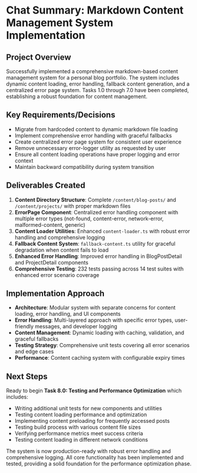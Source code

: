 # Chat Summary: Markdown Content Management System Implementation

## Project Overview
Successfully implemented a comprehensive markdown-based content management system for a personal blog portfolio. The system includes dynamic content loading, error handling, fallback content generation, and a centralized error page system. Tasks 1.0 through 7.0 have been completed, establishing a robust foundation for content management.

## Key Requirements/Decisions
- Migrate from hardcoded content to dynamic markdown file loading
- Implement comprehensive error handling with graceful fallbacks
- Create centralized error page system for consistent user experience
- Remove unnecessary error-logger utility as requested by user
- Ensure all content loading operations have proper logging and error context
- Maintain backward compatibility during system transition

## Deliverables Created
1. **Content Directory Structure**: Complete `/content/blog-posts/` and `/content/projects/` with proper markdown files
2. **ErrorPage Component**: Centralized error handling component with multiple error types (not-found, content-error, network-error, malformed-content, generic)
3. **Content Loader Utilities**: Enhanced `content-loader.ts` with robust error handling and comprehensive logging
4. **Fallback Content System**: `fallback-content.ts` utility for graceful degradation when content fails to load
5. **Enhanced Error Handling**: Improved error handling in BlogPostDetail and ProjectDetail components
6. **Comprehensive Testing**: 232 tests passing across 14 test suites with enhanced error scenario coverage

## Implementation Approach
- **Architecture**: Modular system with separate concerns for content loading, error handling, and UI components
- **Error Handling**: Multi-layered approach with specific error types, user-friendly messages, and developer logging
- **Content Management**: Dynamic loading with caching, validation, and graceful fallbacks
- **Testing Strategy**: Comprehensive unit tests covering all error scenarios and edge cases
- **Performance**: Content caching system with configurable expiry times

## Next Steps
Ready to begin **Task 8.0: Testing and Performance Optimization** which includes:
- Writing additional unit tests for new components and utilities
- Testing content loading performance and optimization
- Implementing content preloading for frequently accessed posts
- Testing build process with various content file sizes
- Verifying performance metrics meet success criteria
- Testing content loading in different network conditions

The system is now production-ready with robust error handling and comprehensive logging. All core functionality has been implemented and tested, providing a solid foundation for the performance optimization phase.
